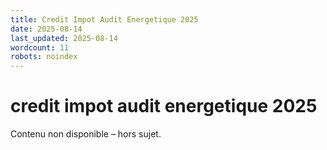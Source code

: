 ```yaml
---
title: Credit Impot Audit Energetique 2025
date: 2025-08-14
last_updated: 2025-08-14
wordcount: 11
robots: noindex
---
```


# credit impot audit energetique 2025

Contenu non disponible – hors sujet.